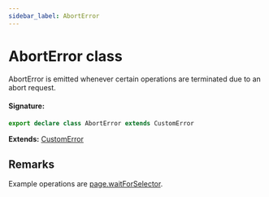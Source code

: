 ```yaml
---
sidebar_label: AbortError
---
```


# AbortError class

AbortError is emitted whenever certain operations are terminated due to an abort request.

#### Signature:

```typescript
export declare class AbortError extends CustomError
```

**Extends:** [CustomError](./puppeteer.customerror.md)

## Remarks

Example operations are [page.waitForSelector](./puppeteer.page.waitforselector.md).
